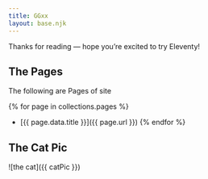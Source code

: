 ```yaml
---
title: GGxx
layout: base.njk
---
```


Thanks for reading — hope you’re excited to try Eleventy!

## The Pages

 The following are Pages of site

 {% for page in collections.pages %}
 - [{{ page.data.title }}]({{ page.url }})
 {% endfor %}

 ## The Cat Pic
 ![the cat]({{ catPic }})